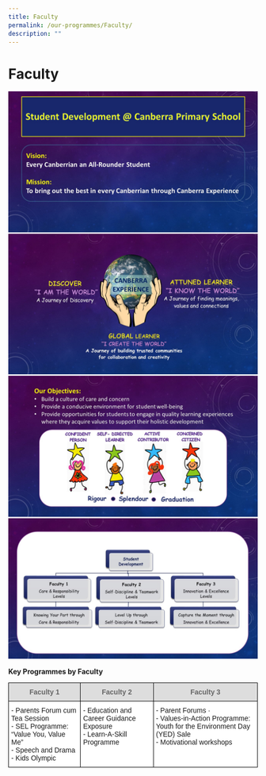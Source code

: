 ```yaml
---
title: Faculty
permalink: /our-programmes/Faculty/
description: ""
---
```



# Faculty 

![](/images/Faculty%2001.jpg)
![](/images/Faculty%2002.jpg)
![](/images/Faculty%2003.jpg)
![](/images/Faculty%2004.jpg)

**Key Programmes by Faculty**
<style type="text/css">
.tg  {border-collapse:collapse;border-spacing:0;}
.tg td{border-color:black;border-style:solid;border-width:1px;font-family:Arial, sans-serif;font-size:14px;
  overflow:hidden;padding:10px 5px;word-break:normal;}
.tg th{border-color:black;border-style:solid;border-width:1px;font-family:Arial, sans-serif;font-size:14px;
  font-weight:normal;overflow:hidden;padding:10px 5px;word-break:normal;}
.tg .tg-feqv{background-color:#DDD;color:#666;font-weight:bold;text-align:center;vertical-align:middle}
.tg .tg-ktyi{background-color:#FFF;text-align:left;vertical-align:top}
</style>
<table class="tg">
<thead>
  <tr>
    <th class="tg-feqv"><span style="color:#666;background-color:#DDD">Faculty 1</span></th>
    <th class="tg-feqv"><span style="color:#666;background-color:#DDD">Faculty 2</span></th>
    <th class="tg-feqv"><span style="color:#666;background-color:#DDD">Faculty 3</span></th>
  </tr>
</thead>
<tbody>
  <tr>
    <td class="tg-ktyi">- Parents Forum cum Tea Session<br>- SEL Programme: “Value You, Value Me” <br>- Speech and Drama <br>- Kids Olympic<br></td>
    <td class="tg-ktyi">- Education and Career Guidance Exposure<br>- Learn-A-Skill Programme</td>
    <td class="tg-ktyi">- Parent Forums ·       <br>- Values-in-Action Programme: Youth for the Environment Day (YED) Sale<br>- Motivational workshops</td>
  </tr>
</tbody>
</table>